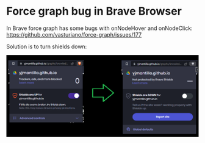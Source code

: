# Force graph bug in Brave Browser

In Brave force graph has some bugs with onNodeHover and onNodeClick: https://github.com/vasturiano/force-graph/issues/177

Solution is to turn shields down:

![solution](/images/graph-shield-bug-in-brave.png)
